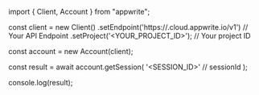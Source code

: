 import { Client, Account } from "appwrite";

const client = new Client()
    .setEndpoint('https://<REGION>.cloud.appwrite.io/v1') // Your API Endpoint
    .setProject('<YOUR_PROJECT_ID>'); // Your project ID

const account = new Account(client);

const result = await account.getSession(
    '<SESSION_ID>' // sessionId
);

console.log(result);
